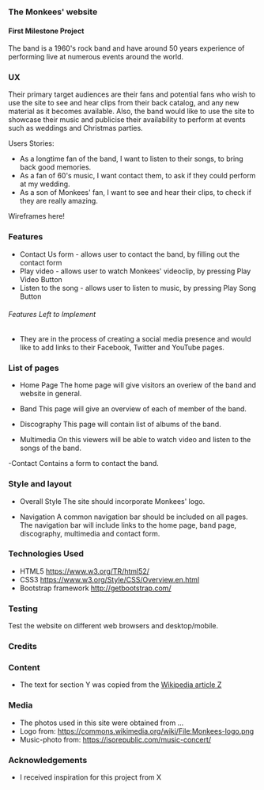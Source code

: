 ### The Monkees' website
#### First Milestone Project

The band is a 1960's rock band and have around 50 years experience of performing live at numerous events around the world.

### UX
Their primary target audiences are their fans and potential fans who wish to use the site to see and hear clips from their back catalog, and any new material as it becomes available.
Also, the band would like to use the site to showcase their music and publicise their availability to perform at events such as weddings and Christmas parties.

Users Stories:
- As a longtime fan of the band, I want to listen to their songs, to bring back good memories.
- As a fan of 60's music, I want contact them, to ask if they could perform at my wedding.
- As a son of Monkees' fan, I want to see and hear their clips, to check if they are really amazing.

Wireframes here!

### Features
- Contact Us form - allows user to contact the band, by filling out the contact form
- Play video - allows user to watch Monkees' videoclip, by pressing Play Video Button
- Listen to the song - allows user to listen to music, by pressing Play Song Button


###### Features Left to Implement
-  They are in the process of creating a social media presence and would like to add links to their Facebook, Twitter and YouTube pages.


### List of pages
- Home Page
The home page will give visitors an overiew of the band and website in general.

- Band
This page will give an overview of each of member of the band.

- Discography
This page will contain list of albums of the band.

- Multimedia
On this viewers will be able to watch video and listen to the songs of the band.

-Contact
Contains a form to contact the band.


### Style and layout
- Overall Style
The site should incorporate Monkees' logo.

- Navigation
A common navigation bar should be included on all pages. The navigation bar will include links to the home page, band page, discography, multimedia and contact form.



### Technologies Used
- HTML5 https://www.w3.org/TR/html52/
- CSS3 https://www.w3.org/Style/CSS/Overview.en.html
- Bootstrap framework  http://getbootstrap.com/

### Testing
Test the website on different web browsers and desktop/mobile.




### Credits

### Content
- The text for section Y was copied from the [Wikipedia article Z](https://en.wikipedia.org/wiki/Z)

### Media
- The photos used in this site were obtained from …
- Logo  from: https://commons.wikimedia.org/wiki/File:Monkees-logo.png
- Music-photo from: https://isorepublic.com/music-concert/

### Acknowledgements

- I received inspiration for this project from X
